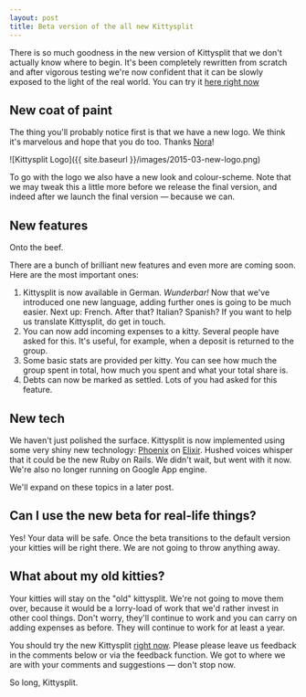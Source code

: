 ```yaml
---
layout: post
title: Beta version of the all new Kittysplit
---
```

There is so much goodness in the new version of Kittysplit that we don't actually know where to begin. It's been completely rewritten from scratch and after vigorous testing we're now confident that it can be slowly exposed to the light of the real world. You can try it [here right now](http://beta.kittysplit.com/new)

## New coat of paint

The thing you'll probably notice first is that we have a new logo. We think it's marvelous and hope that you do too. Thanks [Nora](http://norakuper.de/)!

![Kittysplit Logo]({{ site.baseurl }}/images/2015-03-new-logo.png)

To go with the logo we also have a new look and colour-scheme. Note that we may tweak this a little more before we release the final version, and indeed after we launch the final version &mdash; because we can.

## New features

Onto the beef.

There are a bunch of brilliant new features and even more are coming soon. Here are the most important ones:

1. Kittysplit is now available in German. _Wunderbar!_ Now that we've introduced one new language, adding further ones is going to be much easier. Next up: French. After that? Italian? Spanish? If you want to help us translate Kittysplit, do get in touch.
2. You can now add incoming expenses to a kitty. Several people have asked for this. It's useful, for example, when a deposit is returned to the group.
3. Some basic stats are provided per kitty. You can see how much the group spent in total, how much you spent and what your total share is.
4. Debts can now be marked as settled. Lots of you had asked for this feature.

## New tech
We haven't just polished the surface. Kittysplit is now implemented using some very shiny new technology: [Phoenix](http://www.phoenixframework.org/) on [Elixir](http://elixir-lang.org/). Hushed voices whisper that it could be the new Ruby on Rails. We didn't wait, but went with it now. We're also no longer running on Google App engine.

We'll expand on these topics in a later post.

## Can I use the new beta for real-life things?
Yes! Your data will be safe. Once the beta transitions to the default version your kitties will be right there. We are not going to throw anything away.

## What about my old kitties?
Your kitties will stay on the "old" kittysplit. We're not going to move them over, because it would be a lorry-load of work that we'd rather invest in other cool things. Don't worry, they'll continue to work and you can carry on adding expenses as before. They will continue to work for at least a year.

You should try the new Kittysplit [right now](http://beta.kittysplit.com/new). Please please leave us feedback in the comments below or via the feedback function. We got to where we are with your comments and suggestions &mdash; don't stop now.

So long,
Kittysplit.
